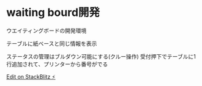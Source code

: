 # waiting bourd開発

ウエイティングボードの開発環境

テーブルに紙ベースと同じ情報を表示


ステータスの管理はブルダウン可能にする(クルー操作)
受付押下でテーブルに1行追加されて、プリンターから番号がでる

[Edit on StackBlitz ⚡️](https://stackblitz.com/edit/react-nhdc5f)